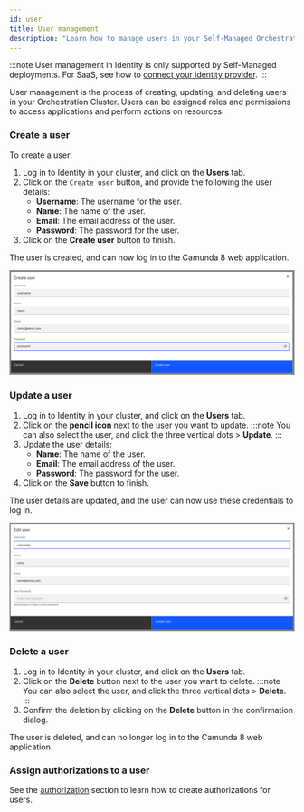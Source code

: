 ```yaml
---
id: user
title: User management
description: "Learn how to manage users in your Self-Managed Orchestration Cluster."
---
```


:::note
User management in Identity is only supported by Self-Managed deployments. For SaaS, see how to [connect your identity provider](/components/console/manage-organization/external-sso.md).
:::

User management is the process of creating, updating, and deleting users in your Orchestration Cluster. Users can be assigned roles and permissions to access applications and perform actions on resources.

### Create a user

To create a user:

1. Log in to Identity in your cluster, and click on the **Users** tab.
2. Click on the `Create user` button, and provide the following the user details:
   - **Username**: The username for the user.
   - **Name**: The name of the user.
   - **Email**: The email address of the user.
   - **Password**: The password for the user.
3. Click on the **Create user** button to finish.

The user is created, and can now log in to the Camunda 8 web application.

![identity-create-user-tab](./img/create-user-tab.png)

### Update a user

1. Log in to Identity in your cluster, and click on the **Users** tab.
2. Click on the **pencil icon** next to the user you want to update.
   :::note
   You can also select the user, and click the three vertical dots > **Update**.
   :::
3. Update the user details:
   - **Name**: The name of the user.
   - **Email**: The email address of the user.
   - **Password**: The password for the user.
4. Click on the **Save** button to finish.

The user details are updated, and the user can now use these credentials to log in.

![identity-update-user-tab](./img/update-user-tab.png)

### Delete a user

1. Log in to Identity in your cluster, and click on the **Users** tab.
2. Click on the **Delete** button next to the user you want to delete.
   :::note
   You can also select the user, and click the three vertical dots > **Delete**.
   :::
3. Confirm the deletion by clicking on the **Delete** button in the confirmation dialog.

The user is deleted, and can no longer log in to the Camunda 8 web application.

### Assign authorizations to a user

See the [authorization](./authorization.md) section to learn how to create authorizations for users.
